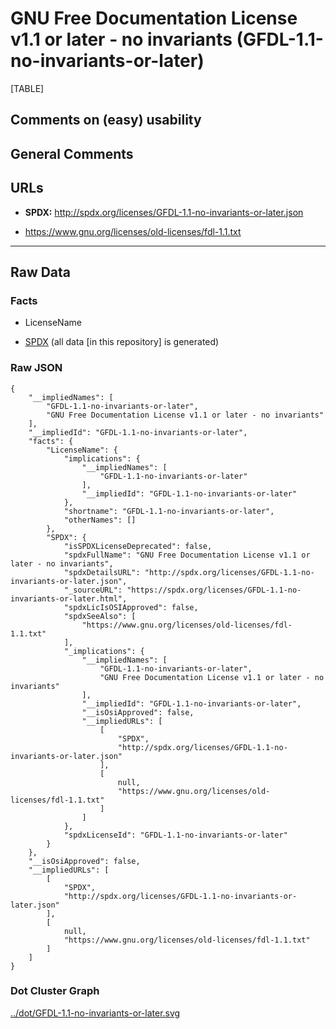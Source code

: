 GNU Free Documentation License v1.1 or later - no invariants (GFDL-1.1-no-invariants-or-later)
==============================================================================================

[TABLE]

Comments on (easy) usability
----------------------------

General Comments
----------------

URLs
----

-   **SPDX:**
    http://spdx.org/licenses/GFDL-1.1-no-invariants-or-later.json

-   https://www.gnu.org/licenses/old-licenses/fdl-1.1.txt

------------------------------------------------------------------------

Raw Data
--------

### Facts

-   LicenseName

-   [SPDX](https://spdx.org/licenses/GFDL-1.1-no-invariants-or-later.html "SPDX")
    (all data \[in this repository\] is generated)

### Raw JSON

    {
        "__impliedNames": [
            "GFDL-1.1-no-invariants-or-later",
            "GNU Free Documentation License v1.1 or later - no invariants"
        ],
        "__impliedId": "GFDL-1.1-no-invariants-or-later",
        "facts": {
            "LicenseName": {
                "implications": {
                    "__impliedNames": [
                        "GFDL-1.1-no-invariants-or-later"
                    ],
                    "__impliedId": "GFDL-1.1-no-invariants-or-later"
                },
                "shortname": "GFDL-1.1-no-invariants-or-later",
                "otherNames": []
            },
            "SPDX": {
                "isSPDXLicenseDeprecated": false,
                "spdxFullName": "GNU Free Documentation License v1.1 or later - no invariants",
                "spdxDetailsURL": "http://spdx.org/licenses/GFDL-1.1-no-invariants-or-later.json",
                "_sourceURL": "https://spdx.org/licenses/GFDL-1.1-no-invariants-or-later.html",
                "spdxLicIsOSIApproved": false,
                "spdxSeeAlso": [
                    "https://www.gnu.org/licenses/old-licenses/fdl-1.1.txt"
                ],
                "_implications": {
                    "__impliedNames": [
                        "GFDL-1.1-no-invariants-or-later",
                        "GNU Free Documentation License v1.1 or later - no invariants"
                    ],
                    "__impliedId": "GFDL-1.1-no-invariants-or-later",
                    "__isOsiApproved": false,
                    "__impliedURLs": [
                        [
                            "SPDX",
                            "http://spdx.org/licenses/GFDL-1.1-no-invariants-or-later.json"
                        ],
                        [
                            null,
                            "https://www.gnu.org/licenses/old-licenses/fdl-1.1.txt"
                        ]
                    ]
                },
                "spdxLicenseId": "GFDL-1.1-no-invariants-or-later"
            }
        },
        "__isOsiApproved": false,
        "__impliedURLs": [
            [
                "SPDX",
                "http://spdx.org/licenses/GFDL-1.1-no-invariants-or-later.json"
            ],
            [
                null,
                "https://www.gnu.org/licenses/old-licenses/fdl-1.1.txt"
            ]
        ]
    }

### Dot Cluster Graph

[../dot/GFDL-1.1-no-invariants-or-later.svg](../dot/GFDL-1.1-no-invariants-or-later.svg "../dot/GFDL-1.1-no-invariants-or-later.svg")